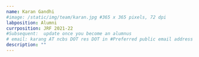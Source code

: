 ```yaml
---
name: Karan Gandhi
#image: /static/img/team/karan.jpg #365 x 365 pixels, 72 dpi
labposition: Alumni
currposition: JRF 2021-22
#Subsequent:  update once you become an alumnus
# email: karang AT ncbs DOT res DOT in #Preferred public email address
description: ""
---
```


